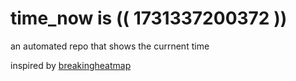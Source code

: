 # time_now is (( 1731337200372 ))

an automated repo that shows the currnent time

inspired by [breakingheatmap](https://github.com/breakingheatmap/breakingheatmap)